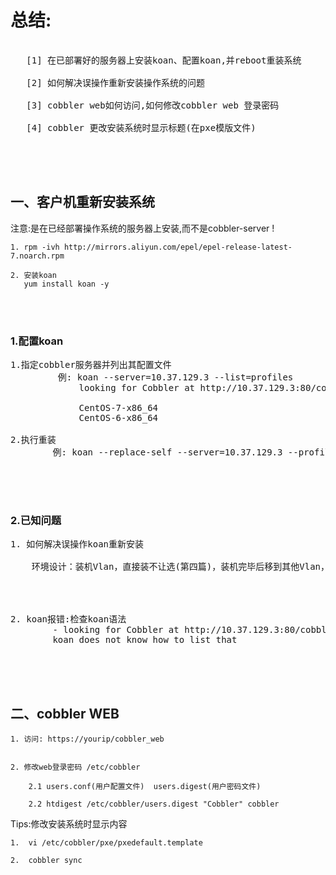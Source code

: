 # 总结:
<pre>
 
   [1] 在已部署好的服务器上安装koan、配置koan,并reboot重装系统
   
   [2] 如何解决误操作重新安装操作系统的问题
   
   [3] cobbler web如何访问,如何修改cobbler web 登录密码
   
   [4] cobbler 更改安装系统时显示标题(在pxe模版文件)
   
</pre>

<br>
</br>


## 一、客户机重新安装系统

  注意:是在已经部署操作系统的服务器上安装,而不是cobbler-server !

    1. rpm -ivh http://mirrors.aliyun.com/epel/epel-release-latest-7.noarch.rpm
    
    2. 安装koan 
       yum install koan -y
<br>
</br>

###  1.配置koan
<pre>1.指定cobbler服务器并列出其配置文件
	     例: koan --server=10.37.129.3 --list=profiles
			 looking for Cobbler at http://10.37.129.3:80/cobbler_api
			
			 CentOS-7-x86_64
			 CentOS-6-x86_64

2.执行重装
		例: koan --replace-self --server=10.37.129.3 --profile=CentOS-6-x86_64

</pre>

<br>
</br>

### 2.已知问题

<pre>
1. 如何解决误操作koan重新安装

	环境设计：装机Vlan，直接装不让选(第四篇)，装机完毕后移到其他Vlan，并解决同局域网内只能有一个DHCP服务器的问题	
<br>
</br>	
2. koan报错:检查koan语法
		- looking for Cobbler at http://10.37.129.3:80/cobbler_api
		koan does not know how to list that
		
</pre>

<br>
</br>

## 二、cobbler WEB

    1. 访问: https://yourip/cobbler_web


    2. 修改web登录密码 /etc/cobbler
	 
        2.1 users.conf(用户配置文件)  users.digest(用户密码文件)

	    2.2 htdigest /etc/cobbler/users.digest "Cobbler" cobbler



 Tips:修改安装系统时显示内容

	1.  vi /etc/cobbler/pxe/pxedefault.template
	
	2.  cobbler sync


